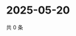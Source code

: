 # 2025-05-20

共 0 条

<!-- BEGIN ZHIHUQUESTIONS -->
<!-- 最后更新时间 Tue May 20 2025 06:11:10 GMT+0800 (China Standard Time) -->

<!-- END ZHIHUQUESTIONS -->
